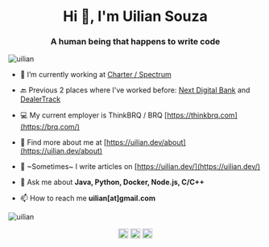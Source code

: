 <h1 align="center">Hi 👋, I'm Uilian Souza</h1>
<h3 align="center">A human being that happens to write code</h3>
<p align="left"> <img src="https://komarev.com/ghpvc/?username=uilian" alt="uilian" /> </p>

- 🔭 I’m currently working at [Charter / Spectrum](https://corporate.charter.com/)

- 🔙 Previous 2 places where I've worked before: [Next Digital Bank](https://next.me/) and [DealerTrack](https://us.dealertrack.com/)

- 💻 My current employer is ThinkBRQ / BRQ [https://thinkbrq.com](https://brq.com/)

- 👨‍ Find more about me at [https://uilian.dev/about](https://uilian.dev/about)

- 📝 ~Sometimes~ I write articles on [https://uilian.dev/](https://uilian.dev/)

- 💬 Ask me about **Java, Python, Docker, Node.js, C/C++**

- 📫 How to reach me **uilian[at]gmail.com**

<img src="https://github-readme-stats.vercel.app/api?username=uilian&show_icons=true" alt="uilian" /> </p>

<p align="center">
<a href="https://twitter.com/uilian" target="blank"><img align="center" src="https://cdn.jsdelivr.net/npm/simple-icons@3.0.1/icons/twitter.svg" alt="uilian" height="20" width="20" /></a>
<a href="https://linkedin.com/in/uilian" target="blank"><img align="center" src="https://cdn.jsdelivr.net/npm/simple-icons@3.0.1/icons/linkedin.svg" alt="uilian" height="20" width="20" /></a>
<a href="https://stackoverflow.com/users/619530/uilian?tab=profile" target="blank"><img align="center" src="https://cdn.jsdelivr.net/npm/simple-icons@3.0.1/icons/stackoverflow.svg" alt="uilian" height="20" width="20" /></a>
</p>
